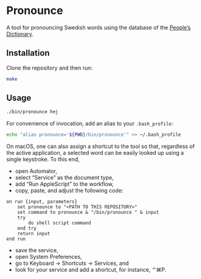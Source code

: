 # Pronounce

A tool for pronouncing Swedish words using the database of the [People’s
Dictionary][folkets].

## Installation

Clone the repository and then run:

```bash
make
```

## Usage

```bash
./bin/pronounce hej
```

For convenience of invocation, add an alias to your `.bash_profile`:

```bash
echo "alias pronounce='${PWD}/bin/pronounce'" >> ~/.bash_profile
```

On macOS, one can also assign a shortcut to the tool so that, regardless of the
active application, a selected word can be easily looked up using a single
keystroke. To this end,

* open Automator,
* select “Service” as the document type,
* add “Run AppleScript” to the workflow,
* copy, paste, and adjust the following code:

```applescript
on run {input, parameters}
	set pronounce to "<PATH TO THIS REPOSITORY>"
	set command to pronounce & "/bin/pronounce " & input
	try
		do shell script command
	end try
	return input
end run
```

* save the service,
* open System Preferences,
* go to Keyboard → Shortcuts → Services, and
* look for your service and add a shortcut, for instance, ⌃⌘P.

[folkets]: http://folkets-lexikon.csc.kth.se/folkets/folkets.html
